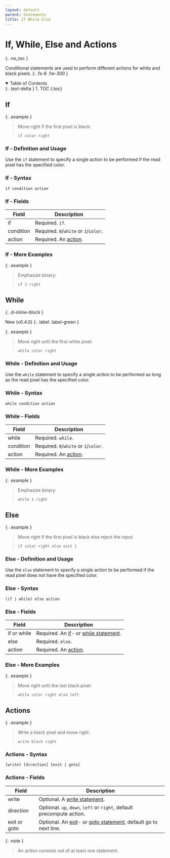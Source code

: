 ```yaml
---
layout: default
parent: Statements
title: If While Else
---
```


# If, While, Else and Actions
{: .no_toc }

Conditional statements are used to perform different actions for white and black pixels.
{: .fs-6 .fw-300 }

<details open markdown="block">
  <summary>
    Table of Contents
  </summary>
  {: .text-delta }
1. TOC
{:toc}
</details>

## If

{: .example }
> Move right if the first pixel is black:
>
> ```tmlx
> if color right
> ```

### If - Definition and Usage

Use the `if` statement to specify a single action to be performed if the read pixel has the specified color.

### If - Syntax

```ebnf
if condition action
```

### If - Fields

Field | Description
-- | --
if | Required. `if`.
condition | Required. `0`/`white` or `1`/`color`.
action | Required. An [action](#actions).

### If - More Examples

{: .example }
> Emphasize binary:
>
> ```tmlx
> if 1 right
> ```

## While
{: .d-inline-block }

New (v0.4.0)
{: .label .label-green }

{: .example }
> Move right until the first white pixel:
>
> ```tmlx
> while color right
> ```

### While - Definition and Usage

Use the `while` statement to specify a single action to be performed as long as the read pixel has the specified color.

### While - Syntax

```ebnf
while condition action
```

### While - Fields

Field | Description
-- | --
while| Required. `while`.
condition | Required. `0`/`white` or `1`/`color`.
action | Required. An [action](#actions).

### While - More Examples

{: .example }
> Emphasize binary:
>
> ```tmlx
> while 1 right
> ```

## Else

{: .example }
> Move right if the first pixel is black else reject the input:
>
> ```tmlx
> if color right else exit 1
> ```

### Else - Definition and Usage

Use the `else` statement to specify a single action to be performed if the read pixel does not have the specified color.

### Else - Syntax

```ebnf
(if | while) else action
```

### Else - Fields

Field | Description
-- | --
if or while | Required. An [if](#if)- or [while statement](#while).
else | Required. `else`.
action | Required. An [action](#actions).

### Else - More Examples

{: .example }
> Move right until the last black pixel:
>
> ```tmlx
> while color right else left
> ```

## Actions

{: .example }
> Write a black pixel and move right:
>
> ```tmlx
> write black right
> ```

### Actions - Syntax

```ebnf
[write] [direction] [exit | goto]
```

### Actions - Fields

Field | Description
-- | --
write | Optional. A [write statement](write).
direction | Optional. `up`, `down`, `left` or `right`, default precompute action.
exit or goto | Optional. An [exit](exit#exit)- or [goto statement](goto#goto), default go to next line.

{: .note }
> An action consists out of at least one statement.